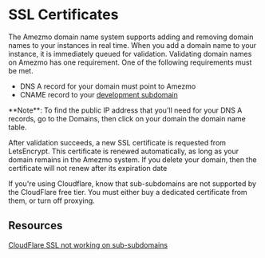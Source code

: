 # SSL Certificates

The Amezmo domain name system supports adding and removing domain names to your instances in real time. When you
add a domain name to your instance, it is immediately queued for validation.
Validating domain names on Amezmo has one requirement. One of the following requirements must be met.


- DNS A record for your domain must point to Amezmo
- CNAME record to your [development subdomain](/docs/domains/development-subdomain)

<div class="alert alert-info">
    **Note**: To find the public IP address that you'll need for your DNS A records, go to the Domains, then click on your domain the domain name table.
</div>

After validation succeeds, a new SSL certificate is requested from LetsEncrypt. This certificate
is renewed automatically, as long as your domain remains in the Amezmo system. If you delete your
domain, then the certificate will not renew after its expiration date


<p class="alert alert-warning">
    If you're using Cloudflare, know that sub-subdomains are not supported by the CloudFlare free tier. You must either buy a dedicated certificate from them, or turn off proxying.
</p>

## Resources
[CloudFlare SSL not working on sub-subdomains](https://community.cloudflare.com/t/ssl-certificate-not-working-on-second-subdomain/101819)